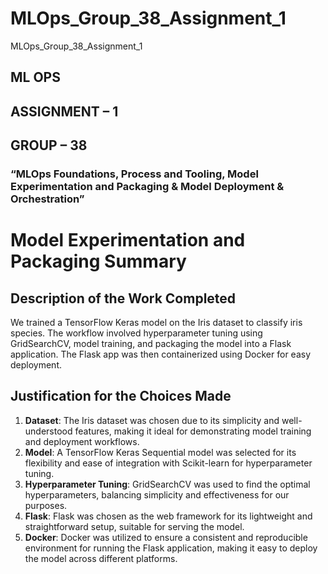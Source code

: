 # MLOps_Group_38_Assignment_1

MLOps_Group_38_Assignment_1

## ML OPS

## ASSIGNMENT – 1

## GROUP – 38

### “MLOps Foundations, Process and Tooling, Model Experimentation and Packaging & Model Deployment & Orchestration”


# Model Experimentation and Packaging Summary

## Description of the Work Completed

We trained a TensorFlow Keras model on the Iris dataset to classify iris species. The workflow involved hyperparameter tuning using GridSearchCV, model training, and packaging the model into a Flask application. The Flask app was then containerized using Docker for easy deployment.

## Justification for the Choices Made

1. **Dataset**: The Iris dataset was chosen due to its simplicity and well-understood features, making it ideal for demonstrating model training and deployment workflows.
2. **Model**: A TensorFlow Keras Sequential model was selected for its flexibility and ease of integration with Scikit-learn for hyperparameter tuning.
3. **Hyperparameter Tuning**: GridSearchCV was used to find the optimal hyperparameters, balancing simplicity and effectiveness for our purposes.
4. **Flask**: Flask was chosen as the web framework for its lightweight and straightforward setup, suitable for serving the model.
5. **Docker**: Docker was utilized to ensure a consistent and reproducible environment for running the Flask application, making it easy to deploy the model across different platforms.

